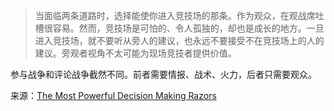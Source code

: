 > 当面临两条道路时，选择能使你进入竞技场的那条。作为观众，在观战席吐槽很容易。然而，竞技场是可怕的、令人孤独的，却也是成长的地方。一旦进入竞技场，就不要听从旁人的建议，也永远不要接受不在竞技场上的人的建议。旁观者视角不太可能为现场竞技者提供价值。

参与战争和评论战争截然不同。前者需要情报、战术、火力，后者只需要观众。

来源：[The Most Powerful Decision Making Razors](https://www.sahilbloom.com/newsletter/the-most-powerful-decision-making-razors)